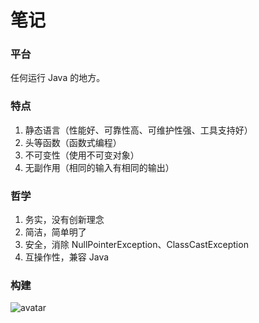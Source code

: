 # 笔记

### 平台

任何运行 Java 的地方。

### 特点

1. 静态语言（性能好、可靠性高、可维护性强、工具支持好）
1. 头等函数（函数式编程）
1. 不可变性（使用不可变对象）
1. 无副作用（相同的输入有相同的输出）

### 哲学

1. 务实，没有创新理念
1. 简洁，简单明了
1. 安全，消除 NullPointerException、ClassCastException
1. 互操作性，兼容 Java

### 构建

![avatar](http://on-img.com/chart_image/5ad4c65de4b04721d61ec641.png)
